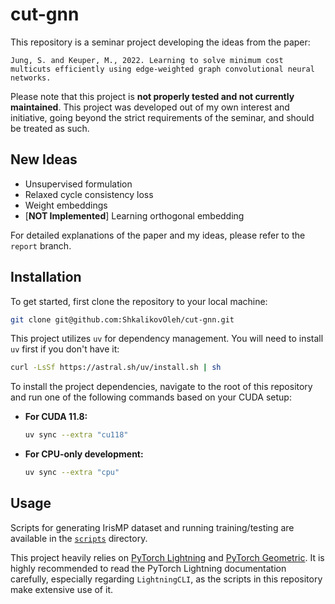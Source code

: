# cut-gnn
This repository is a seminar project developing the ideas from the paper:

```
Jung, S. and Keuper, M., 2022. Learning to solve minimum cost multicuts efficiently using edge-weighted graph convolutional neural networks.
```

Please note that this project is **not properly tested and not currently maintained**.
This project was developed out of my own interest and initiative, going beyond the strict requirements of the seminar, and should be treated as such.

## New Ideas

* Unsupervised formulation
* Relaxed cycle consistency loss
* Weight embeddings
* [**NOT Implemented**] Learning orthogonal embedding

For detailed explanations of the paper and my ideas, please refer to the `report` branch.

## Installation

To get started, first clone the repository to your local machine:
```bash
git clone git@github.com:ShkalikovOleh/cut-gnn.git
```

This project utilizes `uv` for dependency management. You will need to install `uv` first if you don't have it:
```bash
curl -LsSf https://astral.sh/uv/install.sh | sh
```

To install the project dependencies, navigate to the root of this repository and run one of the following commands based on your CUDA setup:
* **For CUDA 11.8:**
  ```bash
  uv sync --extra "cu118"
  ```
* **For CPU-only development:**
  ```bash
  uv sync --extra "cpu"
  ```

## Usage

Scripts for generating IrisMP dataset and running training/testing are available in the [`scripts`](scripts) directory.

This project heavily relies on [PyTorch Lightning](https://lightning.ai/docs/pytorch/stable/) and [PyTorch Geometric](https://pytorch-geometric.readthedocs.io/). It is highly recommended to read the PyTorch Lightning documentation carefully, especially regarding `LightningCLI`, as the scripts in this repository make extensive use of it.